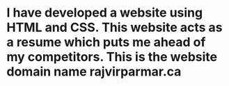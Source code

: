 # I have developed a website using HTML and CSS. This website acts as a resume which puts me ahead of my competitors. This is the website domain name rajvirparmar.ca
